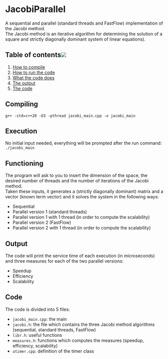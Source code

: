 # JacobiParallel
A sequential and parallel (standard threads and FastFlow) implementation of the Jacobi method.  
The Jacobi method is an iterative algorithm for determining the solution of a square and strictly diagonally dominant system of linear equations).

## Table of contents[![](./docs/img/pin.svg)](#table-of-contents)
1. [How to compile](#compiling)
2. [How to run the code](#execution)
3. [What the code does](#functioning)
4. [The output](#output)
5. [The code](#code)

## Compiling
`g++ -std=c++20 -O3 -pthread jacobi_main.cpp -o jacobi_main`

## Execution
No initial input needed, everything will be prompted after the run command: `./jacobi_main`

## Functioning
The program will ask to you to insert the dimension of the space, the desired number of threads and the number of iterations of the Jacobi method.  
Taken these inputs, it generates a (strictly diagonally dominant) matrix and a vector (known term vector) and it solves the system in the following ways:  
- Sequential  
- Parallel version 1 (standard threads)  
- Parallel version 1 with 1 thread (in order to compute the scalability)  
- Parallel version 2 (FastFlow)  
- Parallel version 2 with 1 thread (in order to compute the scalability)  

## Output
The code will print the service time of each execution (in microseconds) and three measures for each of the two parallel versions:  
- Speedup  
- Efficiency  
- Scalability  

## Code
The code is divided into 5 files:  
- `jacobi_main.cpp`: the main
- `jacobi.h`: the file which contains the three Jacobi method algorithms (sequential, standard threads, FastFlow)
- `libr.h`: useful functions
- `measures.h`: functions which computes the measures (speedup, efficiency, scalability)
- `utimer.cpp`: definition of the timer class 

